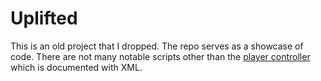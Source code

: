 # Uplifted
This is an old project that I dropped. The repo serves as a showcase of code. There are not many notable scripts other than the [player controller](player/Controller.cs) which is documented with XML.